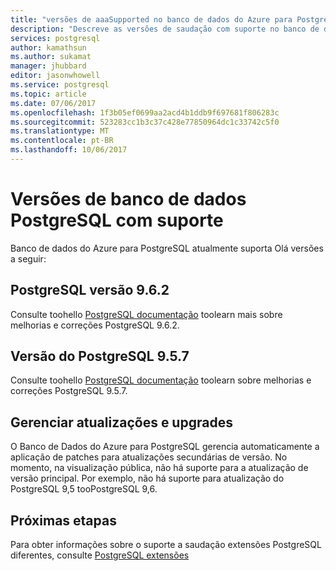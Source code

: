 ```yaml
---
title: "versões de aaaSupported no banco de dados do Azure para PostgreSQL | Microsoft Docs"
description: "Descreve as versões de saudação com suporte no banco de dados do Azure para PostgreSQL."
services: postgresql
author: kamathsun
ms.author: sukamat
manager: jhubbard
editor: jasonwhowell
ms.service: postgresql
ms.topic: article
ms.date: 07/06/2017
ms.openlocfilehash: 1f3b05ef0699aa2acd4b1ddb9f697681f806283c
ms.sourcegitcommit: 523283cc1b3c37c428e77850964dc1c33742c5f0
ms.translationtype: MT
ms.contentlocale: pt-BR
ms.lasthandoff: 10/06/2017
---
```

# <a name="supported-postgresql-database-versions"></a>Versões de banco de dados PostgreSQL com suporte
Banco de dados do Azure para PostgreSQL atualmente suporta Olá versões a seguir:

## <a name="postgresql-version-962"></a>PostgreSQL versão 9.6.2
Consulte toohello [PostgreSQL documentação](https://www.postgresql.org/docs/9.6/static/release-9-6-2.html) toolearn mais sobre melhorias e correções PostgreSQL 9.6.2.

## <a name="postgresql-version-957"></a>Versão do PostgreSQL 9.5.7
Consulte toohello [PostgreSQL documentação](https://www.postgresql.org/docs/9.5/static/release-9-5-7.html) toolearn sobre melhorias e correções PostgreSQL 9.5.7.

## <a name="managing-updates-and-upgrades"></a>Gerenciar atualizações e upgrades
O Banco de Dados do Azure para PostgreSQL gerencia automaticamente a aplicação de patches para atualizações secundárias de versão. No momento, na visualização pública, não há suporte para a atualização de versão principal. Por exemplo, não há suporte para atualização do PostgreSQL 9,5 tooPostgreSQL 9,6.

## <a name="next-steps"></a>Próximas etapas
Para obter informações sobre o suporte a saudação extensões PostgreSQL diferentes, consulte [PostgreSQL extensões](concepts-extensions.md)
